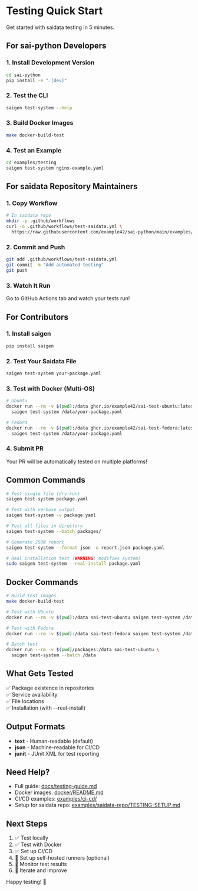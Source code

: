 # Testing Quick Start

Get started with saidata testing in 5 minutes.

## For sai-python Developers

### 1. Install Development Version

```bash
cd sai-python
pip install -e ".[dev]"
```

### 2. Test the CLI

```bash
saigen test-system --help
```

### 3. Build Docker Images

```bash
make docker-build-test
```

### 4. Test an Example

```bash
cd examples/testing
saigen test-system nginx-example.yaml
```

## For saidata Repository Maintainers

### 1. Copy Workflow

```bash
# In saidata repo
mkdir -p .github/workflows
curl -o .github/workflows/test-saidata.yml \
  https://raw.githubusercontent.com/example42/sai-python/main/examples/ci-cd/github-actions-test-saidata.yml
```

### 2. Commit and Push

```bash
git add .github/workflows/test-saidata.yml
git commit -m "Add automated testing"
git push
```

### 3. Watch It Run

Go to GitHub Actions tab and watch your tests run!

## For Contributors

### 1. Install saigen

```bash
pip install saigen
```

### 2. Test Your Saidata File

```bash
saigen test-system your-package.yaml
```

### 3. Test with Docker (Multi-OS)

```bash
# Ubuntu
docker run --rm -v $(pwd):/data ghcr.io/example42/sai-test-ubuntu:latest \
  saigen test-system /data/your-package.yaml

# Fedora
docker run --rm -v $(pwd):/data ghcr.io/example42/sai-test-fedora:latest \
  saigen test-system /data/your-package.yaml
```

### 4. Submit PR

Your PR will be automatically tested on multiple platforms!

## Common Commands

```bash
# Test single file (dry-run)
saigen test-system package.yaml

# Test with verbose output
saigen test-system -v package.yaml

# Test all files in directory
saigen test-system --batch packages/

# Generate JSON report
saigen test-system --format json -o report.json package.yaml

# Real installation test (WARNING: modifies system)
sudo saigen test-system --real-install package.yaml
```

## Docker Commands

```bash
# Build test images
make docker-build-test

# Test with Ubuntu
docker run --rm -v $(pwd):/data sai-test-ubuntu saigen test-system /data/package.yaml

# Test with Fedora
docker run --rm -v $(pwd):/data sai-test-fedora saigen test-system /data/package.yaml

# Batch test
docker run --rm -v $(pwd)/packages:/data sai-test-ubuntu \
  saigen test-system --batch /data
```

## What Gets Tested

✅ Package existence in repositories  
✅ Service availability  
✅ File locations  
✅ Installation (with --real-install)

## Output Formats

- **text** - Human-readable (default)
- **json** - Machine-readable for CI/CD
- **junit** - JUnit XML for test reporting

## Need Help?

- Full guide: [docs/testing-guide.md](testing-guide.md)
- Docker images: [docker/README.md](../docker/README.md)
- CI/CD examples: [examples/ci-cd/](../examples/ci-cd/)
- Setup for saidata repo: [examples/saidata-repo/TESTING-SETUP.md](../examples/saidata-repo/TESTING-SETUP.md)

## Next Steps

1. ✅ Test locally
2. ✅ Test with Docker
3. ✅ Set up CI/CD
4. 🔲 Set up self-hosted runners (optional)
5. 🔲 Monitor test results
6. 🔲 Iterate and improve

Happy testing! 🚀
